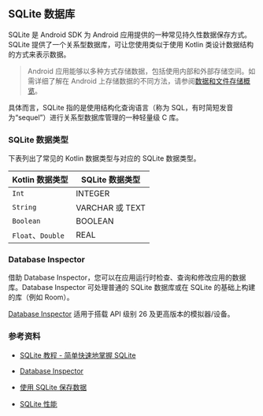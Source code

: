 ## SQLite 数据库

SQLite 是 Android SDK 为 Android 应用提供的一种常见持久性数据保存方式。SQLite 提供了一个关系型数据库，可让您使用类似于使用 Kotlin 类设计数据结构的方式来表示数据。

> Android 应用能够以多种方式存储数据，包括使用内部和外部存储空间。如需详细了解在 Android 上存储数据的不同方法，请参阅[数据和文件存储概览](https://developer.android.google.cn/training/data-storage?hl=zh-cn)。

具体而言，SQLite 指的是使用结构化查询语言（称为 SQL，有时简短发音为“sequel”）进行关系型数据库管理的一种轻量级 C 库。



### SQLite 数据类型

下表列出了常见的 Kotlin 数据类型与对应的 SQLite 数据类型。

| **Kotlin 数据类型** | **SQLite 数据类型** |
| ------------------- | ------------------- |
| `Int`               | INTEGER             |
| `String`            | VARCHAR 或 TEXT     |
| `Boolean`           | BOOLEAN             |
| `Float`、`Double`   | REAL                |





### Database Inspector

借助 Database Inspector，您可以在应用运行时检查、查询和修改应用的数据库。Database Inspector 可处理普通的 SQLite 数据库或在 SQLite 的基础上构建的库（例如 Room）。

[Database Inspector](https://developer.android.google.cn/studio/inspect/database?hl=zh-cn) 适用于搭载 API 级别 26 及更高版本的模拟器/设备。



### 参考资料

- [SQLite 教程 - 简单快速地掌握 SQLite](https://www.sqlitetutorial.net/)

- [Database Inspector](https://developer.android.google.cn/studio/inspect/database?hl=zh-cn)
- [使用 SQLite 保存数据](https://developer.android.google.cn/training/data-storage/sqlite?hl=zh-cn)

- [SQLite 性能](https://developer.android.google.cn/topic/performance/sqlite-performance-best-practices?hl=zh-cn)